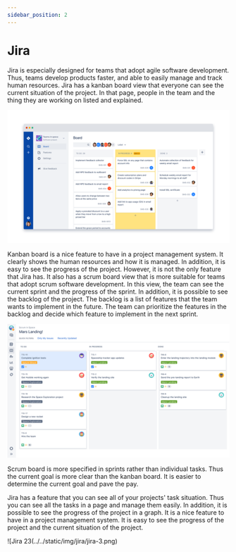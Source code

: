 ```yaml
---
sidebar_position: 2
---
```


# Jira

Jira is especially designed for teams that adopt agile software development. Thus, teams develop products faster, and able to easily manage and track human resources. Jira has a kanban board view that everyone can see the current situation of the project. In that page, people in the team and the thing they are working on listed and explained.

![Jira 1](../../static/img/jira/jira-1.png)

Kanban board is a nice feature to have in a project management system. It clearly shows the human resources and how it is managed. In addition, it is easy to see the progress of the project. However, it is not the only feature that Jira has. It also has a scrum board view that is more suitable for teams that adopt scrum software development. In this view, the team can see the current sprint and the progress of the sprint. In addition, it is possible to see the backlog of the project. The backlog is a list of features that the team wants to implement in the future. The team can prioritize the features in the backlog and decide which feature to implement in the next sprint.

![Jira 2](../../static/img/jira/jira-2.png)

Scrum board is more specified in sprints rather than individual tasks. Thus the current goal is more clear than the kanban board. It is easier to determine the current goal and pave the pay.

Jira has a feature that you can see all of your projects' task situation. Thus you can see all the tasks in a page and manage them easily. In addition, it is possible to see the progress of the project in a graph. It is a nice feature to have in a project management system. It is easy to see the progress of the project and the current situation of the project.

![Jira 23(../../static/img/jira/jira-3.png)
